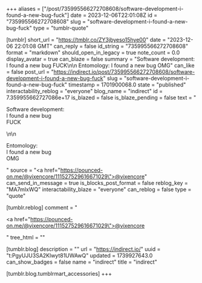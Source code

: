 +++
aliases = ["/post/735995566272708608/software-development-i-found-a-new-bug-fuck"]
date = 2023-12-06T22:01:08Z
id = "735995566272708608"
slug = "software-development-i-found-a-new-bug-fuck"
type = "tumblr-quote"

[tumblr]
short_url = "https://tmblr.co/ZY3jbyeso15hye00"
date = "2023-12-06 22:01:08 GMT"
can_reply = false
id_string = "735995566272708608"
format = "markdown"
should_open_in_legacy = true
note_count = 0.0
display_avatar = true
can_blaze = false
summary = "Software development: I found a new bug FUCK\n\n Entomology: I found a new bug OMG"
can_like = false
post_url = "https://indirect.io/post/735995566272708608/software-development-i-found-a-new-bug-fuck"
slug = "software-development-i-found-a-new-bug-fuck"
timestamp = 1701900068.0
state = "published"
interactability_reblog = "everyone"
blog_name = "indirect"
id = 7.359955662727086e+17
is_blazed = false
is_blaze_pending = false
text = "<p>Software development:<br/>I found a new bug<br/>FUCK</p>\n\n<p>Entomology:<br/>I found a new bug<br/>OMG</p>"
source = "<a href=\"https://pounced-on.me/@vixencore/111527529616671029\">@vixencore</a>"
can_send_in_message = true
is_blocks_post_format = false
reblog_key = "MA7mIxWQ"
interactability_blaze = "everyone"
can_reblog = false
type = "quote"

[tumblr.reblog]
comment = "<p><a href=\"https://pounced-on.me/@vixencore/111527529616671029\">@vixencore</a></p>"
tree_html = ""

[tumblr.blog]
description = ""
url = "https://indirect.io/"
uuid = "t:PgyUJU3SA2Klwyt81UWAwQ"
updated = 1739927643.0
can_show_badges = false
name = "indirect"
title = "indirect"

[tumblr.blog.tumblrmart_accessories]
+++
